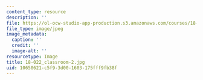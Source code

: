 ```yaml
---
content_type: resource
description: ''
file: https://ol-ocw-studio-app-production.s3.amazonaws.com/courses/18-022-calculus-of-several-variables-fall-2010/10650621c5f93d001603175fff9fb38f_18-022_classroom-2.jpg
file_type: image/jpeg
image_metadata:
  caption: ''
  credit: ''
  image-alt: ''
resourcetype: Image
title: 18-022_classroom-2.jpg
uid: 10650621-c5f9-3d00-1603-175fff9fb38f
---
```

